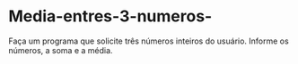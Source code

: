 # Media-entres-3-numeros-
Faça um programa que solicite três números inteiros do usuário. Informe os números, a soma e a média.
